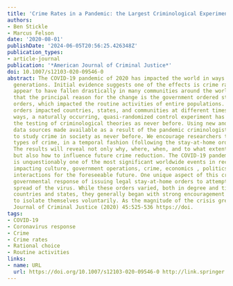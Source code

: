 ```yaml
---
title: 'Crime Rates in a Pandemic: the Largest Criminological Experiment in History'
authors:
- Ben Stickle
- Marcus Felson
date: '2020-08-01'
publishDate: '2024-06-05T20:56:25.426348Z'
publication_types:
- article-journal
publication: '*American Journal of Criminal Justice*'
doi: 10.1007/s12103-020-09546-0
abstract: The COVID-19 pandemic of 2020 has impacted the world in ways not seen in
  generations. Initial evidence suggests one of the effects is crime rates, which
  appear to have fallen drastically in many communities around the world. We argue
  that the principal reason for the change is the government ordered stay-at-home
  orders, which impacted the routine activities of entire populations. Because these
  orders impacted countries, states, and communities at different times and in different
  ways, a naturally occurring, quasi-randomized control experiment has unfolded, allowing
  the testing of criminological theories as never before. Using new and traditional
  data sources made available as a result of the pandemic criminologists are equipped
  to study crime in society as never before. We encourage researchers to study specific
  types of crime, in a temporal fashion (following the stay-at-home orders), and placed-based.
  The results will reveal not only why, where, when, and to what extent crime changed,
  but also how to influence future crime reduction. The COVID-19 pandemic of 2020
  is unquestionably one of the most significant worldwide events in recent history,
  impacting culture, government operations, crime, economics , politics, and social
  interactions for the foreseeable future. One unique aspect of this crisis is the
  governmental response of issuing legal stay-at-home orders to attempt to slow the
  spread of the virus. While these orders varied, both in degree and timing, between
  countries and states, they generally began with strong encouragement for persons
  to isolate themselves voluntarily. As the magnitude of the crisis grew, American
  Journal of Criminal Justice (2020) 45:525-536 https://doi.
tags:
- COVID-19
- Coronavirus response
- Crime
- Crime rates
- Rational choice
- Routine activities
links:
- name: URL
  url: https://doi.org/10.1007/s12103-020-09546-0 http://link.springer.com/10.1007/s12103-020-09546-0
---
```

